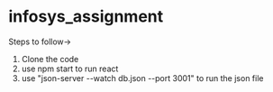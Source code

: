 # infosys_assignment
Steps to follow->
1) Clone the code
2) use npm start to run react
3) use "json-server --watch db.json --port 3001" to run the json file
